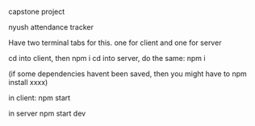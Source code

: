 capstone project

nyush attendance tracker

Have two terminal tabs for this. one for client and one for server

cd into client, then npm i 
cd into server, do the same: npm i

(if some dependencies havent been saved, then you might have to npm install xxxx)

in client:
npm start 

in server
npm start dev

